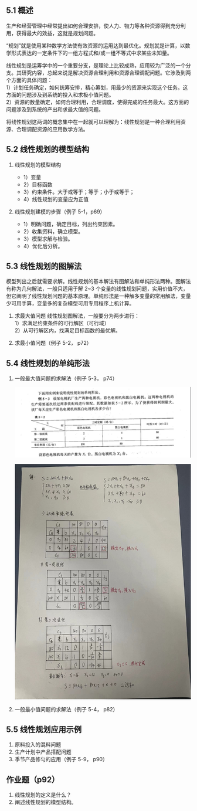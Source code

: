 ## 5.1 概述

生产和经营管理中经常提出如何合理安排，使人力、物力等各种资源得到充分利用，获得最大的效益，这就是规划问题。

“规划”就是使用某种数学方法使有效资源的运用达到最优化。规划就是计算，以数学形式表达的一定条件下的一组方程式和/或一组不等式中求某些未知量。

线性规划是运筹学中的一个重要分支，是理论上比较成熟，应用较为广泛的一个分支。其研究内容，总起来说是解决资源合理利用和资源合理调配问题。它涉及到两个方面的具体问题：  
1）计划任务确定，如何统筹安排，精心筹划，用最少的资源来实现这个任务。这方面的问题涉及到系统的投入和求极小值问题。  
2）资源的数量确定，如何合理利用，合理调度，使得完成的任务最大。这方面的问题涉及到系统的产出和求最大值的问题。

将线性规划这两词的概念集中在一起就可以理解为：线性规划是一种合理利用资源、合理调配资源的应用数学方法。

## 5.2 线性规划的模型结构

1. 线性规划的模型结构

   - 1）变量
   - 2）目标函数
   - 3）约束条件。大于或等于；等于；小于或等于；
   - 4）线性规划的变量应为正值

2. 线性规划建模的步骤（例子 5-1，p69）

   - 1）明确问题，确定目标，列出约束因素。
   - 2）收集资料，确立模型。
   - 3）模型求解与检验。
   - 4）优化后分析。

## 5.3 线性规划的图解法

模型列出之后就需要求解。线性规划的基本解法有图解法和单纯形法两种。图解法有称为几何解法，一般只适用于解 2~3 个变量的线性规划问题，实用价值不大，但它阐明了线性规划问题的基本原理。单纯形法是一种解多变量的常用解法，变量少可用手算，变量多的复杂模型可用专用程序上机计算。

1. 求最大值问题
   线性规划图解法，一般要分为两步进行：  
   1）求满足约束条件的可行解区（可行域）  
   2）从可行解区内，找满足目标函数的最优解。

2. 求最小值问题（例子 5-2， p72）

## 5.4 线性规划的单纯形法

1.  一般最大值问题的求解法（例子 5-3， p74）

    ![image](./img/6181712011860_.pic.jpg)

    ![答案](./img/6191712011976_.pic.jpg)

2.  一般最小值问题的求解法（例子 5-4， p82）

## 5.5 线性规划应用示例

1. 原料投入的混料问题
2. 生产计划中产品搭配问题
3. 季节产品修匀的应用（例子 5-9， p90）

## 作业题（p92）

1. 线性规划的定义是什么？
2. 阐述线性规划的模型结构。
